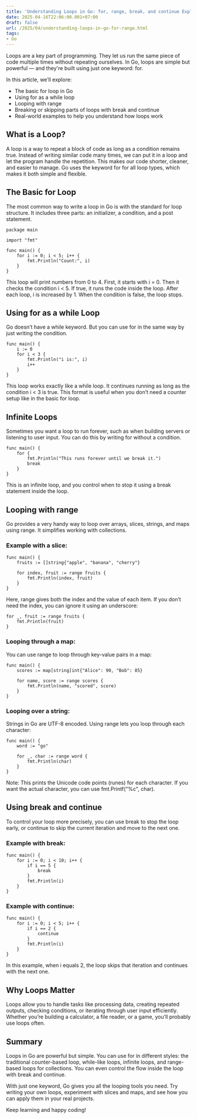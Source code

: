```yaml
---
title: 'Understanding Loops in Go: for, range, break, and continue Explained'
date: 2025-04-16T22:06:00.001+07:00
draft: false
url: /2025/04/understanding-loops-in-go-for-range.html
tags: 
- Go
---
```


Loops are a key part of programming. They let us run the same piece of code multiple times without repeating ourselves. In Go, loops are simple but powerful — and they're built using just one keyword: for.

In this article, we’ll explore:

*   The basic for loop in Go
*   Using for as a while loop
*   Looping with range
*   Breaking or skipping parts of loops with break and continue
*   Real-world examples to help you understand how loops work

What is a Loop?
---------------

A loop is a way to repeat a block of code as long as a condition remains true. Instead of writing similar code many times, we can put it in a loop and let the program handle the repetition. This makes our code shorter, cleaner, and easier to manage. Go uses the keyword for for all loop types, which makes it both simple and flexible.

The Basic for Loop
------------------

The most common way to write a loop in Go is with the standard for loop structure. It includes three parts: an initializer, a condition, and a post statement.

```
package main

import "fmt"

func main() {
    for i := 0; i < 5; i++ {
        fmt.Println("Count:", i)
    }
} 
```

This loop will print numbers from 0 to 4. First, it starts with i = 0. Then it checks the condition i < 5. If true, it runs the code inside the loop. After each loop, i is increased by 1. When the condition is false, the loop stops.

Using for as a while Loop
-------------------------

Go doesn’t have a while keyword. But you can use for in the same way by just writing the condition.

```
func main() {
    i := 0
    for i < 3 {
        fmt.Println("i is:", i)
        i++
    }
} 
```

This loop works exactly like a while loop. It continues running as long as the condition i < 3 is true. This format is useful when you don’t need a counter setup like in the basic for loop.

Infinite Loops
--------------

Sometimes you want a loop to run forever, such as when building servers or listening to user input. You can do this by writing for without a condition.

```
func main() {
    for {
        fmt.Println("This runs forever until we break it.")
        break
    }
} 
```

This is an infinite loop, and you control when to stop it using a break statement inside the loop.

Looping with range
------------------

Go provides a very handy way to loop over arrays, slices, strings, and maps using range. It simplifies working with collections.

### Example with a slice:

```
func main() {
    fruits := []string{"apple", "banana", "cherry"}

    for index, fruit := range fruits {
        fmt.Println(index, fruit)
    }
} 
```

Here, range gives both the index and the value of each item. If you don’t need the index, you can ignore it using an underscore:

```
for _, fruit := range fruits {
    fmt.Println(fruit)
} 
```

### Looping through a map:

You can use range to loop through key-value pairs in a map:

```
func main() {
    scores := map[string]int{"Alice": 90, "Bob": 85}

    for name, score := range scores {
        fmt.Println(name, "scored", score)
    }
} 
```

### Looping over a string:

Strings in Go are UTF-8 encoded. Using range lets you loop through each character:

```
func main() {
    word := "go"

    for _, char := range word {
        fmt.Println(char)
    }
} 
```

Note: This prints the Unicode code points (runes) for each character. If you want the actual character, you can use fmt.Printf("%c", char).

Using break and continue
------------------------

To control your loop more precisely, you can use break to stop the loop early, or continue to skip the current iteration and move to the next one.

### Example with break:

```
func main() {
    for i := 0; i < 10; i++ {
        if i == 5 {
            break
        }
        fmt.Println(i)
    }
} 
```

### Example with continue:

```
func main() {
    for i := 0; i < 5; i++ {
        if i == 2 {
            continue
        }
        fmt.Println(i)
    }
} 
```

In this example, when i equals 2, the loop skips that iteration and continues with the next one.

Why Loops Matter
----------------

Loops allow you to handle tasks like processing data, creating repeated outputs, checking conditions, or iterating through user input efficiently. Whether you’re building a calculator, a file reader, or a game, you’ll probably use loops often.

Summary
-------

Loops in Go are powerful but simple. You can use for in different styles: the traditional counter-based loop, while-like loops, infinite loops, and range-based loops for collections. You can even control the flow inside the loop with break and continue.

With just one keyword, Go gives you all the looping tools you need. Try writing your own loops, experiment with slices and maps, and see how you can apply them in your real projects.

Keep learning and happy coding!